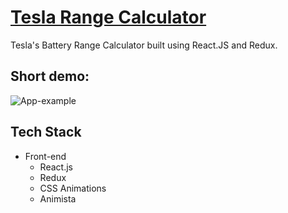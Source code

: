 # [Tesla Range Calculator](https://tesla-range-calc.netlify.app/)

Tesla's Battery Range Calculator built using React.JS and Redux.

## Short demo:

![App-example](tesla-range-calc.gif)

## Tech Stack

- Front-end
  - React.js
  - Redux
  - CSS Animations
  - Animista
